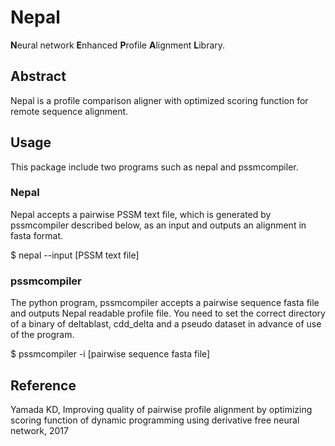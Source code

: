 # Nepal
**N**eural network **E**nhanced **P**rofile **A**lignment **L**ibrary.

## Abstract
Nepal is a profile comparison aligner with optimized scoring function for remote sequence alignment.

## Usage
This package include two programs such as nepal and pssmcompiler.

### Nepal
Nepal accepts a pairwise PSSM text file, which is generated by pssmcompiler described below, as an input and outputs an alignment in fasta format.

$ nepal --input [PSSM text file]

### pssmcompiler
The python program, pssmcompiler accepts a pairwise sequence fasta file and outputs Nepal readable profile file. You need to set the correct directory of a binary of deltablast, cdd_delta and a pseudo dataset in advance of use of the program.

$ pssmcompiler -i [pairwise sequence fasta file]

## Reference
Yamada KD, Improving quality of pairwise profile alignment by optimizing scoring function of dynamic programming using derivative free neural network, 2017
         